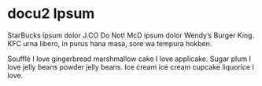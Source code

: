 # docu2 Ipsum

StarBucks ipsum dolor J.CO Do Not! McD ipsum dolor Wendy’s Burger King. KFC urna libero, in purus hana masa, sore wa tempura hokben.

Soufflé I love gingerbread marshmallow cake I love applicake. Sugar plum I love jelly beans powder jelly beans. Ice cream ice cream cupcake liquorice I love.
